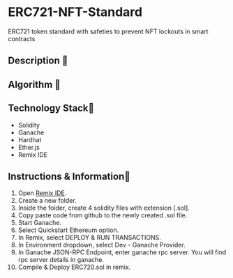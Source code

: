 # ERC721-NFT-Standard
ERC721 token standard with safeties to prevent NFT lockouts in smart contracts

## Description 📌


## Algorithm 📌


## Technology Stack📌
* Solidity
* Ganache
* Hardhat
* Ether.js
* Remix IDE

## Instructions & Information📌
1) Open [Remix IDE](https://remix.ethereum.org).
2) Create a new folder.
3) Inside the folder, create 4 solidity files with extension [.sol].
4) Copy paste code from github to the newly created .sol file.
5) Start Ganache.
6) Select Quickstart Ethereum option.
7) In Remix, select DEPLOY & RUN TRANSACTIONS.
8) In Environment dropdown, select Dev - Ganache Provider.
9) In Ganache JSON-RPC Endpoint, enter ganache rpc server. You will find rpc server details in ganache.
10) Compile & Deploy ERC720.sol in remix.

